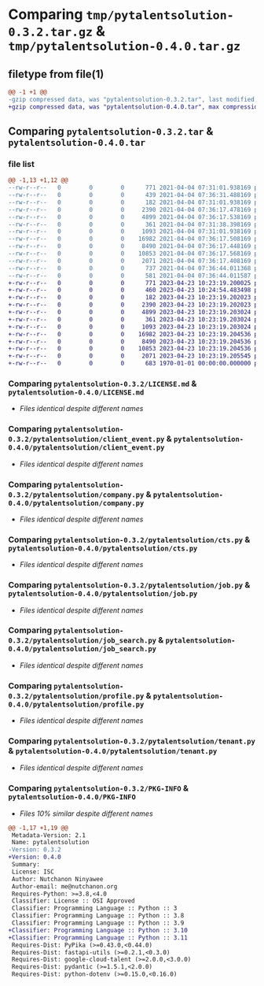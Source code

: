 # Comparing `tmp/pytalentsolution-0.3.2.tar.gz` & `tmp/pytalentsolution-0.4.0.tar.gz`

## filetype from file(1)

```diff
@@ -1 +1 @@
-gzip compressed data, was "pytalentsolution-0.3.2.tar", last modified: Sun Apr  4 07:36:43 2021, max compression
+gzip compressed data, was "pytalentsolution-0.4.0.tar", max compression
```

## Comparing `pytalentsolution-0.3.2.tar` & `pytalentsolution-0.4.0.tar`

### file list

```diff
@@ -1,13 +1,12 @@
--rw-r--r--   0        0        0      771 2021-04-04 07:31:01.938169 pytalentsolution-0.3.2/LICENSE.md
--rw-r--r--   0        0        0      439 2021-04-04 07:36:31.488169 pytalentsolution-0.3.2/pyproject.toml
--rw-r--r--   0        0        0      182 2021-04-04 07:31:01.938169 pytalentsolution-0.3.2/pytalentsolution/__init__.py
--rw-r--r--   0        0        0     2390 2021-04-04 07:36:17.478169 pytalentsolution-0.3.2/pytalentsolution/client_event.py
--rw-r--r--   0        0        0     4899 2021-04-04 07:36:17.538169 pytalentsolution-0.3.2/pytalentsolution/company.py
--rw-r--r--   0        0        0      361 2021-04-04 07:31:38.398169 pytalentsolution-0.3.2/pytalentsolution/config.py
--rw-r--r--   0        0        0     1093 2021-04-04 07:31:01.938169 pytalentsolution-0.3.2/pytalentsolution/cts.py
--rw-r--r--   0        0        0    16982 2021-04-04 07:36:17.508169 pytalentsolution-0.3.2/pytalentsolution/job.py
--rw-r--r--   0        0        0     8490 2021-04-04 07:36:17.448169 pytalentsolution-0.3.2/pytalentsolution/job_search.py
--rw-r--r--   0        0        0    10853 2021-04-04 07:36:17.568169 pytalentsolution-0.3.2/pytalentsolution/profile.py
--rw-r--r--   0        0        0     2071 2021-04-04 07:36:17.408169 pytalentsolution-0.3.2/pytalentsolution/tenant.py
--rw-r--r--   0        0        0      737 2021-04-04 07:36:44.011368 pytalentsolution-0.3.2/setup.py
--rw-r--r--   0        0        0      581 2021-04-04 07:36:44.011587 pytalentsolution-0.3.2/PKG-INFO
+-rw-r--r--   0        0        0      771 2023-04-23 10:23:19.200025 pytalentsolution-0.4.0/LICENSE.md
+-rw-r--r--   0        0        0      460 2023-04-23 10:24:54.483498 pytalentsolution-0.4.0/pyproject.toml
+-rw-r--r--   0        0        0      182 2023-04-23 10:23:19.202023 pytalentsolution-0.4.0/pytalentsolution/__init__.py
+-rw-r--r--   0        0        0     2390 2023-04-23 10:23:19.202023 pytalentsolution-0.4.0/pytalentsolution/client_event.py
+-rw-r--r--   0        0        0     4899 2023-04-23 10:23:19.203024 pytalentsolution-0.4.0/pytalentsolution/company.py
+-rw-r--r--   0        0        0      361 2023-04-23 10:23:19.203024 pytalentsolution-0.4.0/pytalentsolution/config.py
+-rw-r--r--   0        0        0     1093 2023-04-23 10:23:19.203024 pytalentsolution-0.4.0/pytalentsolution/cts.py
+-rw-r--r--   0        0        0    16982 2023-04-23 10:23:19.204536 pytalentsolution-0.4.0/pytalentsolution/job.py
+-rw-r--r--   0        0        0     8490 2023-04-23 10:23:19.204536 pytalentsolution-0.4.0/pytalentsolution/job_search.py
+-rw-r--r--   0        0        0    10853 2023-04-23 10:23:19.204536 pytalentsolution-0.4.0/pytalentsolution/profile.py
+-rw-r--r--   0        0        0     2071 2023-04-23 10:23:19.205545 pytalentsolution-0.4.0/pytalentsolution/tenant.py
+-rw-r--r--   0        0        0      683 1970-01-01 00:00:00.000000 pytalentsolution-0.4.0/PKG-INFO
```

### Comparing `pytalentsolution-0.3.2/LICENSE.md` & `pytalentsolution-0.4.0/LICENSE.md`

 * *Files identical despite different names*

### Comparing `pytalentsolution-0.3.2/pytalentsolution/client_event.py` & `pytalentsolution-0.4.0/pytalentsolution/client_event.py`

 * *Files identical despite different names*

### Comparing `pytalentsolution-0.3.2/pytalentsolution/company.py` & `pytalentsolution-0.4.0/pytalentsolution/company.py`

 * *Files identical despite different names*

### Comparing `pytalentsolution-0.3.2/pytalentsolution/cts.py` & `pytalentsolution-0.4.0/pytalentsolution/cts.py`

 * *Files identical despite different names*

### Comparing `pytalentsolution-0.3.2/pytalentsolution/job.py` & `pytalentsolution-0.4.0/pytalentsolution/job.py`

 * *Files identical despite different names*

### Comparing `pytalentsolution-0.3.2/pytalentsolution/job_search.py` & `pytalentsolution-0.4.0/pytalentsolution/job_search.py`

 * *Files identical despite different names*

### Comparing `pytalentsolution-0.3.2/pytalentsolution/profile.py` & `pytalentsolution-0.4.0/pytalentsolution/profile.py`

 * *Files identical despite different names*

### Comparing `pytalentsolution-0.3.2/pytalentsolution/tenant.py` & `pytalentsolution-0.4.0/pytalentsolution/tenant.py`

 * *Files identical despite different names*

### Comparing `pytalentsolution-0.3.2/PKG-INFO` & `pytalentsolution-0.4.0/PKG-INFO`

 * *Files 10% similar despite different names*

```diff
@@ -1,17 +1,19 @@
 Metadata-Version: 2.1
 Name: pytalentsolution
-Version: 0.3.2
+Version: 0.4.0
 Summary: 
 License: ISC
 Author: Nutchanon Ninyawee
 Author-email: me@nutchanon.org
 Requires-Python: >=3.8,<4.0
 Classifier: License :: OSI Approved
 Classifier: Programming Language :: Python :: 3
 Classifier: Programming Language :: Python :: 3.8
 Classifier: Programming Language :: Python :: 3.9
+Classifier: Programming Language :: Python :: 3.10
+Classifier: Programming Language :: Python :: 3.11
 Requires-Dist: PyPika (>=0.43.0,<0.44.0)
 Requires-Dist: fastapi-utils (>=0.2.1,<0.3.0)
 Requires-Dist: google-cloud-talent (>=2.0.0,<3.0.0)
 Requires-Dist: pydantic (>=1.5.1,<2.0.0)
 Requires-Dist: python-dotenv (>=0.15.0,<0.16.0)
```

